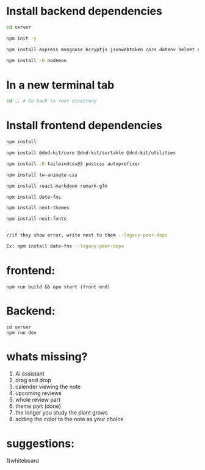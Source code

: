
# Install backend dependencies
```bash
cd server

npm init -y

npm install express mongoose bcryptjs jsonwebtoken cors dotenv helmet express-rate-limit

npm install -D nodemon
```

# In a new terminal tab
```bash
cd .. # Go back to root directory
```
# Install frontend dependencies
```bash
npm install

npm install @dnd-kit/core @dnd-kit/sortable @dnd-kit/utilities

npm install -D tailwindcss@3 postcss autoprefixer

npm install tw-animate-css

npm install react-markdown remark-gfm

npm install date-fns

npm install next-themes

npm install next-fonts


//if they show error, write next to them --legacy-peer-deps

Ex: npm install date-fns --legacy-peer-deps
```


# frontend:
```
npm run build && npm start (front end)
```
# Backend:
```
cd server
npm run dev
```


# whats missing?

1) Ai assistant
2) drag and drop
3) calender viewing the note
4) upcoming reviews
5) whole review part
6) theme part (done)
7) the longer you study the plant grows
8) adding the color to the note as your choice
# suggestions:
1)whiteboard





